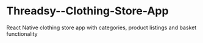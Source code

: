 # Threadsy--Clothing-Store-App
React Native clothing store app with categories, product listings and basket functionality
